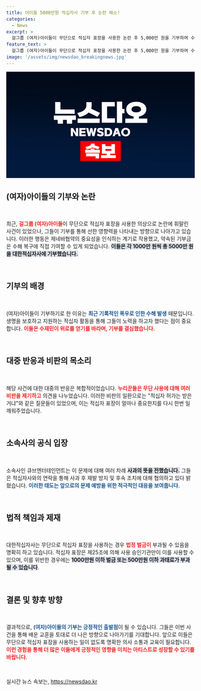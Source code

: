 ```yaml
---
title: 아이들 5000만원 적십자사 기부 후 논란 해소!
categories:
  - News
excerpt: >
  걸그룹 (여자)아이들이 무단으로 적십자 표장을 사용한 논란 후 5,000만 원을 기부하며 수해 복구에 나섰다. 이들의 진심 어린 지원이 피해자들에게 위로가 되길 바란다.
feature_text: >
  걸그룹 (여자)아이들이 무단으로 적십자 표장을 사용한 논란 후 5,000만 원을 기부하며 수해 복구에 나섰다. 이들의 진심 어린 지원이 피해자들에게 위로가 되길 바란다.
image: '/assets/img/newsdao_breakingnews.jpg'
---
```


<p><img src="/assets/img/newsdao_breakingnews.jpg" alt="bookingtag 속보" /></p>

<h2 data-ke-size="size26">(여자)아이들의 기부와 논란</h2>

<p data-ke-size="size16">&nbsp;</p>

<p>최근, <b><span style="color: #ee2323;">걸그룹 (여자)아이들</span></b>이 무단으로 적십자 표장을 사용한 의상으로 논란에 휘말린 사건이 있었으나, 그들이 기부를 통해 선한 영향력을 나타내는 방향으로 나아가고 있습니다. 이러한 행동은 제네바협약의 중요성을 인식하는 계기로 작용했고, 약속된 기부금은 수해 복구에 직접 기여할 수 있게 되었습니다. <b><span style="background-color: #21538527;">이들은 각 1000만 원씩 총 5000만 원을 대한적십자사에 기부했습니다.</span></b> </p>

<p data-ke-size="size16">&nbsp;</p>

<h2 data-ke-size="size26">기부의 배경</h2>

<p data-ke-size="size16">&nbsp;</p>

<p>(여자)아이들이 기부하기로 한 이유는 <b><span style="color: #1a5490;">최근 기록적인 폭우로 인한 수해 발생</span></b> 때문입니다. 생명을 보호하고 지원하는 적십자 활동을 통해 그들이 노력을 하고자 했다는 점이 중요합니다. <b><span style="color: #ee2323;">이들은 수재민이 위로를 얻기를 바라며, 기부를 결심했습니다.</span></b></p>

<p data-ke-size="size16">&nbsp;</p>

<h2 data-ke-size="size26">대중 반응과 비판의 목소리</h2>

<p data-ke-size="size16">&nbsp;</p>

<p>해당 사건에 대한 대중의 반응은 복합적이었습니다. <b><span style="color: #ee2323;">누리꾼들은 무단 사용에 대해 여러 비판을 제기하고</span></b> 의견을 나누었습니다. 이러한 비판의 일환으로는 "적십자 허가는 받은 거냐"와 같은 질문들이 있었으며, 이는 적십자 표장이 얼마나 중요한지를 다시 한번 일깨워주었습니다. </p>

<p data-ke-size="size16">&nbsp;</p>

<h2 data-ke-size="size26">소속사의 공식 입장</h2>

<p data-ke-size="size16">&nbsp;</p>

<p>소속사인 큐브엔터테인먼트는 이 문제에 대해 여러 차례 <b><span style="background-color: #21538527;">사과의 뜻을 전했습니다.</span></b> 그들은 적십자사와의 연락을 통해 사과 후 재발 방지 및 후속 조치에 대해 협의하고 있다 밝혔습니다. <b><span style="color: #1a5490;">이러한 태도는 앞으로의 문제 예방을 위한 적극적인 대응을 보여줍니다.</span></b></p>

<p data-ke-size="size16">&nbsp;</p>

<h2 data-ke-size="size26">법적 책임과 제재</h2>

<p data-ke-size="size16">&nbsp;</p>

<p>대한적십자사는 무단으로 적십자 표장을 사용하는 경우 <b><span style="color: #ee2323;">법정 벌금이 </span></b>부과될 수 있음을 명확히 하고 있습니다. 적십자 표장은 제25조에 의해 사용 승인기관만이 이를 사용할 수 있으며, 이를 위반한 경우에는 <b><span style="background-color: #21538527;">1000만원 이하 벌금 또는 500만원 이하 과태료가 부과될 수 있습니다</span></b>.</p>

<p data-ke-size="size16">&nbsp;</p>

<h2 data-ke-size="size26">결론 및 향후 방향</h2>

<p data-ke-size="size16">&nbsp;</p>

<p>결과적으로, <b><span style="color: #1a5490;">(여자)아이들의 기부는 긍정적인 출발점</span></b>이 될 수 있습니다. 그들은 이번 사건을 통해 배운 교훈을 토대로 더 나은 방향으로 나아가기를 기대합니다. 앞으로 이들은 무단으로 적십자 표장을 사용하는 일이 없도록 명확한 의사 소통과 교육이 필요합니다. <b><span style="color: #ee2323;">이런 경험을 통해 더 많은 이들에게 긍정적인 영향을 미치는 아티스트로 성장할 수 있기를 바랍니다.</span></b></p>

<p data-ke-size="size16">&nbsp;</p>
실시간 뉴스 속보는, <a href="https://newsdao.kr" rel="dofollow">https://newsdao.kr</a>


